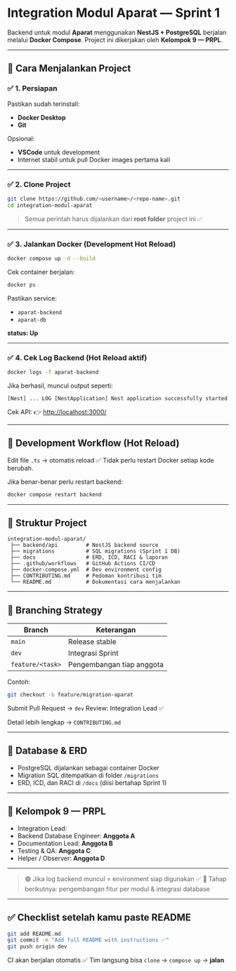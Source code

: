 
# Integration Modul Aparat — Sprint 1

Backend untuk modul **Aparat** menggunakan **NestJS + PostgreSQL** berjalan melalui **Docker Compose**.
Project ini dikerjakan oleh **Kelompok 9 — PRPL**.

---

## 🚀 Cara Menjalankan Project

### ✅ 1. Persiapan
Pastikan sudah terinstall:
- **Docker Desktop**
- **Git**

Opsional:
- **VSCode** untuk development
- Internet stabil untuk pull Docker images pertama kali

---

### ✅ 2. Clone Project
```bash
git clone https://github.com/<username>/<repo-name>.git
cd integration-modul-aparat
```

> Semua perintah harus dijalankan dari **root folder** project ini ✅

---

### ✅ 3. Jalankan Docker (Development Hot Reload)

```bash
docker compose up -d --build
```

Cek container berjalan:

```bash
docker ps
```

Pastikan service:

* `aparat-backend`
* `aparat-db`

**status: Up**

---

### ✅ 4. Cek Log Backend (Hot Reload aktif)

```bash
docker logs -f aparat-backend
```

Jika berhasil, muncul output seperti:

```
[Nest] ... LOG [NestApplication] Nest application successfully started
```

Cek API:
👉 [http://localhost:3000/](http://localhost:3000/)

---

## 🔄 Development Workflow (Hot Reload)

Edit file `.ts` → otomatis reload ✅
Tidak perlu restart Docker setiap kode berubah.

Jika benar-benar perlu restart backend:

```bash
docker compose restart backend
```

---

## 📂 Struktur Project

```
integration-modul-aparat/
 ├── backend/api         # NestJS backend source
 ├── migrations          # SQL migrations (Sprint 1 DB)
 ├── docs                # ERD, ICD, RACI & laporan
 ├── .github/workflows   # GitHub Actions CI/CD
 ├── docker-compose.yml  # Dev environment config
 ├── CONTRIBUTING.md     # Pedoman kontribusi tim
 └── README.md           # Dokumentasi cara menjalankan
```

---

## 🌱 Branching Strategy

| Branch           | Keterangan                |
| ---------------- | ------------------------- |
| `main`           | Release stable            |
| `dev`            | Integrasi Sprint          |
| `feature/<task>` | Pengembangan tiap anggota |

Contoh:

```bash
git checkout -b feature/migration-aparat
```

Submit Pull Request → `dev`
Review: Integration Lead ✅

Detail lebih lengkap → `CONTRIBUTING.md`

---

## 🧩 Database & ERD

* PostgreSQL dijalankan sebagai container Docker
* Migration SQL ditempatkan di folder `/migrations`
* ERD, ICD, dan RACI di `/docs` (diisi bertahap Sprint 1)

---

## 👥 Kelompok 9 — PRPL

* Integration Lead: **<Nama Kamu>**
* Backend Database Engineer: **Anggota A**
* Documentation Lead: **Anggota B**
* Testing & QA: **Anggota C**
* Helper / Observer: **Anggota D**

---

> 🟢 Jika log backend muncul = environment siap digunakan ✅
> 🎯 Tahap berikutnya: pengembangan fitur per modul & integrasi database

---

## ✅ Checklist setelah kamu paste README

```bash
git add README.md
git commit -m "Add full README with instructions ✅"
git push origin dev
```

CI akan berjalan otomatis ✅
Tim langsung bisa `clone` → `compose up` → **jalan**

